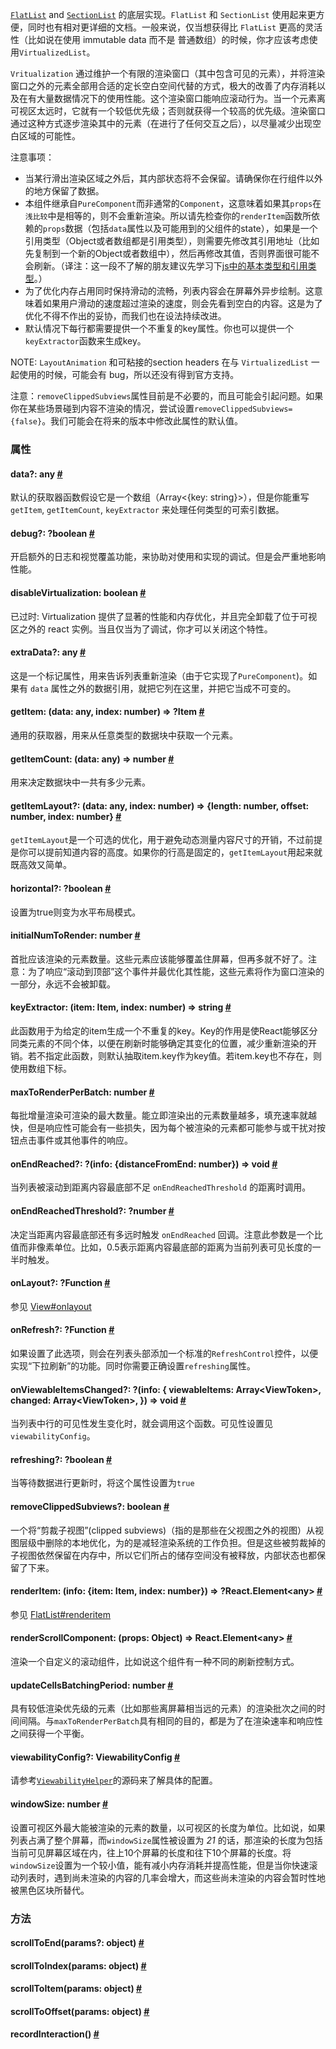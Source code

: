 [`FlatList`](flatlist.html) and [`SectionList`](sectionlist.html) 的底层实现。`FlatList` 和 `SectionList` 使用起来更方便，同时也有相对更详细的文档。一般来说，仅当想获得比 `FlatList` 更高的灵活性（比如说在使用 immutable data 而不是 普通数组）的时候，你才应该考虑使用`VirtualizedList`。

`Vritualization` 通过维护一个有限的渲染窗口（其中包含可见的元素），并将渲染窗口之外的元素全部用合适的定长空白空间代替的方式，极大的改善了内存消耗以及在有大量数据情况下的使用性能。这个渲染窗口能响应滚动行为。当一个元素离可视区太远时，它就有一个较低优先级；否则就获得一个较高的优先级。渲染窗口通过这种方式逐步渲染其中的元素（在进行了任何交互之后），以尽量减少出现空白区域的可能性。

注意事项：

- 当某行滑出渲染区域之外后，其内部状态将不会保留。请确保你在行组件以外的地方保留了数据。
- 本组件继承自`PureComponent`而非通常的`Component`，这意味着如果其`props`在`浅比较`中是相等的，则不会重新渲染。所以请先检查你的`renderItem`函数所依赖的`props`数据（包括`data`属性以及可能用到的父组件的state），如果是一个引用类型（Object或者数组都是引用类型），则需要先修改其引用地址（比如先复制到一个新的Object或者数组中），然后再修改其值，否则界面很可能不会刷新。（译注：这一段不了解的朋友建议先学习下[js中的基本类型和引用类型](https://segmentfault.com/a/1190000002789651)。）
- 为了优化内存占用同时保持滑动的流畅，列表内容会在屏幕外异步绘制。这意味着如果用户滑动的速度超过渲染的速度，则会先看到空白的内容。这是为了优化不得不作出的妥协，而我们也在设法持续改进。
- 默认情况下每行都需要提供一个不重复的key属性。你也可以提供一个`keyExtractor`函数来生成key。


NOTE: `LayoutAnimation` 和可粘接的section headers 在与 `VirtualizedList` 一起使用的时候，可能会有 bug，所以还没有得到官方支持。

注意：`removeClippedSubviews`属性目前是不必要的，而且可能会引起问题。如果你在某些场景碰到内容不渲染的情况，尝试设置`removeClippedSubviews={false}`。我们可能会在将来的版本中修改此属性的默认值。

### 属性

<div class="props">
    <div class="prop"><h4 class="propTitle"><a class="anchor" name="data"></a>data?: <span class="propType">any</span>
        <a class="hash-link" href="#data">#</a></h4>
        <div><p>默认的获取器函数假设它是一个数组（Array&lt;{key: string}&gt;），但是你能重写 <code>getItem</code>, <code>getItemCount</code>, <code>keyExtractor</code> 来处理任何类型的可索引数据。</p></div>
    </div>
    <div class="prop"><h4 class="propTitle"><a class="anchor" name="debug"></a>debug?: <span class="propType"><span>?boolean</span></span>
        <a class="hash-link" href="#debug">#</a></h4>
        <div><p>开启额外的日志和视觉覆盖功能，来协助对使用和实现的调试。但是会严重地影响性能。</p></div>
    </div>
    <div class="prop"><h4 class="propTitle"><a class="anchor" name="disablevirtualization"></a>disableVirtualization:
        <span class="propType">boolean</span> <a class="hash-link"
                                                 href="#disablevirtualization">#</a></h4>
        <div><p>已过时: Virtualization 提供了显著的性能和内存优化，并且完全卸载了位于可视区之外的 react 实例。当且仅当为了调试，你才可以关闭这个特性。</p></div>
    </div>
    <div class="prop"><h4 class="propTitle"><a class="anchor" name="extradata"></a>extraData?: <span class="propType">any</span>
        <a class="hash-link" href="#extradata">#</a></h4>
        <div><p>这是一个标记属性，用来告诉列表重新渲染（由于它实现了<code>PureComponent</code>)。如果有  <code>data</code> 属性之外的数据引用，就把它列在这里，并把它当成不可变的。</p></div>
    </div>
    <div class="prop"><h4 class="propTitle"><a class="anchor" name="getitem"></a>getItem: <span class="propType">(data: any, index: number) =&gt; ?Item</span>
        <a class="hash-link" href="#getitem">#</a></h4>
        <div><p>通用的获取器，用来从任意类型的数据块中获取一个元素。</p></div>
    </div>
    <div class="prop"><h4 class="propTitle"><a class="anchor" name="getitemcount"></a>getItemCount: <span
            class="propType">(data: any) =&gt; number</span> <a class="hash-link"
                                                                href="#getitemcount">#</a></h4>
        <div><p>用来决定数据块中一共有多少元素。</p></div>
    </div>
    <div class="prop">
      <h4 class="propTitle"><a class="anchor" name="getitemlayout"></a>getItemLayout?: <span class="propType">(data: any, index: number) =&gt; {length: number, offset: number, index: number}</span> <a class="hash-link" href="#getitemlayout">#</a></h4>
      <p><code>getItemLayout</code>是一个可选的优化，用于避免动态测量内容尺寸的开销，不过前提是你可以提前知道内容的高度。如果你的行高是固定的，<code>getItemLayout</code>用起来就既高效又简单。</p>
    </div>
    <div class="prop"><h4 class="propTitle"><a class="anchor" name="horizontal"></a>horizontal?: <span class="propType"><span>?boolean</span></span>
        <a class="hash-link" href="#horizontal">#</a></h4>
        <p>设置为true则变为水平布局模式。</p>
    </div>
    <div class="prop"><h4 class="propTitle"><a class="anchor" name="initialnumtorender"></a>initialNumToRender: <span
            class="propType">number</span> <a class="hash-link"
                                              href="#initialnumtorender">#</a></h4>
        <div><p>首批应该渲染的元素数量。这些元素应该能够覆盖住屏幕，但再多就不好了。注意：为了响应“滚动到顶部”这个事件并最优化其性能，这些元素将作为窗口渲染的一部分，永远不会被卸载。</p></div>
    </div>
    <div class="prop"><h4 class="propTitle"><a class="anchor" name="keyextractor"></a>keyExtractor: <span class="propType">(item: Item, index: number) =&gt; string</span> <a class="hash-link" href="#keyextractor">#</a>
    </h4>
      <p>此函数用于为给定的item生成一个不重复的key。Key的作用是使React能够区分同类元素的不同个体，以便在刷新时能够确定其变化的位置，减少重新渲染的开销。若不指定此函数，则默认抽取item.key作为key值。若item.key也不存在，则使用数组下标。</p>
    </div>
    <div class="prop"><h4 class="propTitle"><a class="anchor" name="maxtorenderperbatch"></a>maxToRenderPerBatch: <span
            class="propType">number</span> <a class="hash-link"
                                              href="#maxtorenderperbatch">#</a></h4>
        <div><p>每批增量渲染可渲染的最大数量。能立即渲染出的元素数量越多，填充速率就越快，但是响应性可能会有一些损失，因为每个被渲染的元素都可能参与或干扰对按钮点击事件或其他事件的响应。</p></div>
    </div>
    <div class="prop"><h4 class="propTitle"><a class="anchor" name="onendreached"></a>onEndReached?: <span
            class="propType"><span>?(info: {distanceFromEnd: number}) =&gt; void</span></span> <a class="hash-link"
                                                                                                  href="#onendreached">#</a>
    </h4>
      <p>当列表被滚动到距离内容最底部不足 <code>onEndReachedThreshold</code> 的距离时调用。</p>
    </div>
    <div class="prop"><h4 class="propTitle"><a class="anchor" name="onendreachedthreshold"></a>onEndReachedThreshold?:
        <span class="propType"><span>?number</span></span> <a class="hash-link"
                                                              href="#onendreachedthreshold">#</a>
    </h4>
      <p>决定当距离内容最底部还有多远时触发 <code>onEndReached</code> 回调。注意此参数是一个比值而非像素单位。比如，0.5表示距离内容最底部的距离为当前列表可见长度的一半时触发。</p>
    </div>
    <div class="prop"><h4 class="propTitle"><a class="anchor" name="onlayout"></a>onLayout?: <span
            class="propType"><span>?Function</span></span> <a class="hash-link"
                                                              href="#onlayout">#</a></h4>
      <p>参见 <a href="view.html#onlayout">View#onlayout</a></p>
    </div>
    <div class="prop"><h4 class="propTitle"><a class="anchor" name="onrefresh"></a>onRefresh?: <span
            class="propType"><span>?Function</span></span> <a class="hash-link"
                                                              href="#onrefresh">#</a></h4>
        <div><p>如果设置了此选项，则会在列表头部添加一个标准的<code>RefreshControl</code>控件，以便实现“下拉刷新”的功能。同时你需要正确设置<code>refreshing</code>属性。</p></div>
    </div>
    <div class="prop"><h4 class="propTitle"><a class="anchor" name="onviewableitemschanged"></a>onViewableItemsChanged?:
        <span class="propType"><span>?(info: {
  viewableItems: Array&lt;ViewToken&gt;,
  changed: Array&lt;ViewToken&gt;,
}) =&gt; void</span></span> <a class="hash-link" href="#onviewableitemschanged">#</a></h4>
        <div><p>当列表中行的可见性发生变化时，就会调用这个函数。可见性设置见<code>viewabilityConfig</code>。</p></div>
    </div>
    <div class="prop"><h4 class="propTitle"><a class="anchor" name="refreshing"></a>refreshing?: <span class="propType"><span>?boolean</span></span>
        <a class="hash-link" href="#refreshing">#</a></h4>
        <div><p>当等待数据进行更新时，将这个属性设置为<code>true</code></p></div>
    </div>
    <div class="prop"><h4 class="propTitle"><a class="anchor" name="removeclippedsubviews"></a>removeClippedSubviews?:
        <span class="propType">boolean</span> <a class="hash-link"
                                                 href="#removeclippedsubviews">#</a></h4>
        <div><p>一个将“剪裁子视图”(clipped subviews)（指的是那些在父视图之外的视图）从视图层级中删除的本地优化，为的是减轻渲染系统的工作负担。但是这些被剪裁掉的子视图依然保留在内存中，所以它们所占的储存空间没有被释放，内部状态也都保留了下来。</p></div>
        <div><p></p></div>
    </div>
    <div class="prop"><h4 class="propTitle"><a class="anchor" name="renderitem"></a>renderItem: <span class="propType">(info: {item: Item, index: number}) =&gt; ?React.Element&lt;any&gt;</span>
        <a class="hash-link" href="#renderitem">#</a></h4>
        <p>参见 <a href="flatlist.html#renderitem">FlatList#renderitem</a></p>
    </div>
    <div class="prop"><h4 class="propTitle"><a class="anchor" name="renderscrollcomponent"></a>renderScrollComponent:
        <span class="propType">(props: Object) =&gt; React.Element&lt;any&gt;</span> <a class="hash-link" href="#renderscrollcomponent">#</a>
    </h4>
        <div><p>渲染一个自定义的滚动组件，比如说这个组件有一种不同的刷新控制方式。</p></div>
    </div>
    <div class="prop"><h4 class="propTitle"><a class="anchor" name="updatecellsbatchingperiod"></a>updateCellsBatchingPeriod:
        <span class="propType">number</span> <a class="hash-link"
                                                href="#updatecellsbatchingperiod">#</a></h4>
        <div><p>具有较低渲染优先级的元素（比如那些离屏幕相当远的元素）的渲染批次之间的时间间隔。与<code>maxToRenderPerBatch</code>具有相同的目的，都是为了在渲染速率和响应性之间获得一个平衡。</p></div>
    </div>
    <div class="prop">
      <h4 class="propTitle"><a class="anchor" name="viewabilityconfig"></a>viewabilityConfig?: <span class="propType">ViewabilityConfig</span> <a class="hash-link" href="#viewabilityconfig">#</a></h4>
      <div><p>请参考<a href="https://github.com/facebook/react-native/blob/master/Libraries/Lists/ViewabilityHelper.js"><code>ViewabilityHelper</code></a>的源码来了解具体的配置。</p></div>
    </div>
    <div class="prop"><h4 class="propTitle"><a class="anchor" name="windowsize"></a>windowSize: <span class="propType">number</span>
        <a class="hash-link" href="#windowsize">#</a></h4>
        <div><p>设置可视区外最大能被渲染的元素的数量，以可视区的长度为单位。比如说，如果列表占满了整个屏幕，而<code>windowSize</code>属性被设置为 <i>21</i> 的话，那渲染的长度为包括当前可见屏幕区域在内，往上10个屏幕的长度和往下10个屏幕的长度。将<code>windowSize</code>设置为一个较小值，能有减小内存消耗并提高性能，但是当你快速滚动列表时，遇到尚未渲染的内容的几率会增大，而这些尚未渲染的内容会暂时性地被黑色区块所替代。</p></div>
    </div>
</div>

### 方法

<div class="props">
    <div class="prop"><h4 class="methodTitle"><a class="anchor" name="scrolltoend"></a>scrollToEnd<span
            class="methodType">(params?: object)</span> <a class="hash-link"
                                                           href=".html#scrolltoend">#</a></h4></div>
    <div class="prop"><h4 class="methodTitle"><a class="anchor" name="scrolltoindex"></a>scrollToIndex<span
            class="methodType">(params: object)</span> <a class="hash-link"
                                                          href=".html#scrolltoindex">#</a></h4>
    </div>
    <div class="prop"><h4 class="methodTitle"><a class="anchor" name="scrolltoitem"></a>scrollToItem<span
            class="methodType">(params: object)</span> <a class="hash-link"
                                                          href=".html#scrolltoitem">#</a></h4></div>
    <div class="prop"><h4 class="methodTitle"><a class="anchor" name="scrolltooffset"></a>scrollToOffset<span
            class="methodType">(params: object)</span> <a class="hash-link"
                                                          href=".html#scrolltooffset">#</a></h4>
    </div>
    <div class="prop"><h4 class="methodTitle"><a class="anchor" name="recordinteraction"></a>recordInteraction<span
            class="methodType">()</span> <a class="hash-link" href=".html#recordinteraction">#</a>
    </h4></div>
</div>
